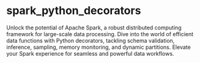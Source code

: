 # spark_python_decorators
Unlock the potential of Apache Spark, a robust distributed computing framework for large-scale data processing. Dive into the world of efficient data functions with Python decorators, tackling schema validation, inference, sampling, memory monitoring, and dynamic partitions. Elevate your Spark experience for seamless and powerful data workflows.
